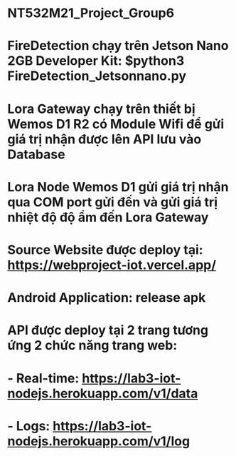 # NT532M21_Project_Group6
# FireDetection chạy trên Jetson Nano 2GB Developer Kit: $python3 FireDetection_Jetsonnano.py
# Lora Gateway chạy trên thiết bị Wemos D1 R2 có Module Wifi để gửi giá trị nhận được lên API lưu vào Database
# Lora Node Wemos D1 gửi giá trị nhận qua COM port gửi đến và gửi giá trị nhiệt độ độ ẩm đến Lora Gateway
# Source Website được deploy tại: https://webproject-iot.vercel.app/
# Android Application: release apk 
# API được deploy tại 2 trang tương ứng 2 chức năng trang web:
# - Real-time: https://lab3-iot-nodejs.herokuapp.com/v1/data
# - Logs: https://lab3-iot-nodejs.herokuapp.com/v1/log
